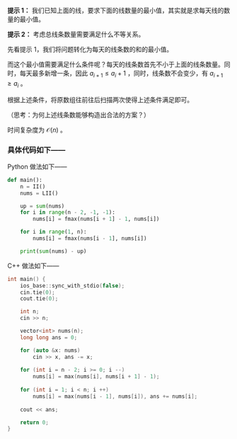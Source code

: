 **提示 1：** 我们已知上面的线，要求下面的线数量的最小值，其实就是求每天线的数量的最小值。

**提示 2：** 考虑总线条数量需要满足什么不等关系。

先看提示 1，我们将问题转化为每天的线条数的和的最小值。

而这个最小值需要满足什么条件呢？每天的线条数首先不小于上面的线条数量。同时，每天最多新增一条，因此 $a_{i+1}\leq a_i+1$ ，同时，线条数不会变少，有 $a_{i+1}\geq a_i$ 。

根据上述条件，将原数组往前往后扫描两次使得上述条件满足即可。

（思考：为何上述线条数能够构造出合法的方案？）

时间复杂度为 $\mathcal{O}(n)$ 。

### 具体代码如下——

Python 做法如下——

```Python []
def main():
    n = II()
    nums = LII()

    up = sum(nums)
    for i in range(n - 2, -1, -1):
        nums[i] = fmax(nums[i + 1] - 1, nums[i])

    for i in range(1, n):
        nums[i] = fmax(nums[i - 1], nums[i])

    print(sum(nums) - up)
```

C++ 做法如下——

```cpp []
int main() {
    ios_base::sync_with_stdio(false);
    cin.tie(0);
    cout.tie(0);

    int n;
    cin >> n;

    vector<int> nums(n);
    long long ans = 0;

    for (auto &x: nums)
        cin >> x, ans -= x;
    
    for (int i = n - 2; i >= 0; i --)
        nums[i] = max(nums[i], nums[i + 1] - 1);
    
    for (int i = 1; i < n; i ++)
        nums[i] = max(nums[i - 1], nums[i]), ans += nums[i];
    
    cout << ans;

    return 0;
}
```
